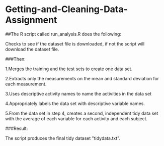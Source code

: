 # Getting-and-Cleaning-Data-Assignment

##The R script called run_analysis.R does the following:  

Checks to see if the dataset file is downloaded, if not the script will download the dataset file. 

###Then: 

1.Merges the training and the test sets to create one data set.

2.Extracts only the measurements on the mean and standard deviation for each measurement. 

3.Uses descriptive activity names to name the activities in the data set

4.Appropriately labels the data set with descriptive variable names.

5.From the data set in step 4, creates a second, independent tidy data set with the average of each variable for each activity and each subject.

###Result: 

The script produces the final tidy dataset "tidydata.txt".  
